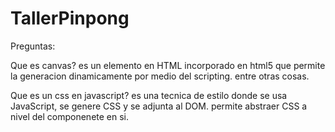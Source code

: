 # TallerPinpong

Preguntas:

Que es canvas? es un elemento en HTML incorporado en html5 que permite la generacion dinamicamente por medio del scripting. entre otras cosas.

Que es un css en javascript? es una tecnica de estilo donde se usa JavaScript, se genere CSS y se adjunta al DOM. permite abstraer CSS a nivel del componenete en si.

